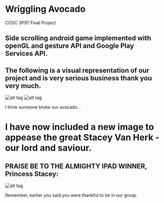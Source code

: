 # Wriggling Avocado
COSC 3P97 Final Project

## Side scrolling android game implemented with openGL and gesture API and Google Play Services API.

## The following is a visual representation of our project and is very serious business thank you very much.

![alt tag](http://i.imgur.com/56VYe1Y.gif)
![alt tag](http://i.imgur.com/FOAyeN8.gif)

I think someone broke our avocado...

# I have now included a new image to appease the great Stacey Van Herk - our lord and saviour.
## PRAISE BE TO THE ALMIGHTY IPAD WINNER, Princess Stacey:

![alt tag](http://images5.fanpop.com/image/photos/25600000/Princess-Ariel-disney-princess-25634685-886-887.png)

Remember, earlier you said you were thankful to be in our group.